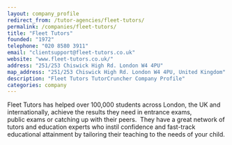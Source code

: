 ```yaml
---
layout: company_profile
redirect_from: /tutor-agencies/fleet-tutors/
permalink: /companies/fleet-tutors/
title: "Fleet Tutors"
founded: "1972"
telephone: "020 8580 3911"
email: "clientsupport@fleet-tutors.co.uk"
website: "www.fleet-tutors.co.uk/"
address: "251/253 Chiswick High Rd. London W4 4PU"
map_address: "251/253 Chiswick High Rd. London W4 4PU, United Kingdom"
description: "Fleet Tutors TutorCruncher Company Profile"
categories: company
---
```

Fleet Tutors has helped over 100,000 students across London, the UK and internationally, achieve the results they need
in entrance exams, public exams or catching up with their peers.  They have a great network of tutors and education
experts who instil confidence and fast-track educational attainment by tailoring their teaching to the needs of your
child.
